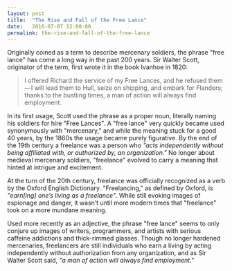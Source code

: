 ```yaml
---
layout: post
title:  "The Rise and Fall of the Free Lance"
date:   2016-07-07 12:00:00
permalink: the-rise-and-fall-of-the-free-lance
---
```

Originally coined as a term to describe mercenary soldiers, the phrase "free lance" has come a long way in the past 200 years. Sir Walter Scott, originator of the term, first wrote it in the book Ivanhoe in 1820:

> I offered Richard the service of my Free Lances, and he refused them — I will lead them to Hull, seize on shipping, and embark for Flanders; thanks to the bustling times, a man of action will always find employment.

In its first usage, Scott used the phrase as a proper noun, literally naming his soldiers for hire "Free Lances". A "free lance" very quickly became used synonymously with "mercenary," and while the meaning stuck for a good 40 years, by the 1860s the usage became purely figurative. By the end of the 19th century a freelance was a person who _"acts independently without being affiliated with, or authorized by, an organization."_ No longer about medieval mercenary soldiers, "freelance" evolved to carry a meaning that hinted at intrigue and excitement.

At the turn of the 20th century, freelance was officially recognized as a verb by the Oxford English Dictionary. "Freelancing," as defined by Oxford, is _"earn[ing] one’s living as a freelance"_. While still evoking images of espionage and danger, it wasn’t until more modern times that "freelance" took on a more mundane meaning.

Used more recently as an adjective, the phrase "free lance" seems to only conjure up images of writers, programmers, and artists with serious caffeine addictions and thick-rimmed glasses. Though no longer hardened mercenaries, freelancers are still individuals who earn a living by acting independently without authorization from any organization, and as Sir Walter Scott said, _"a man of action will always find employment."_
